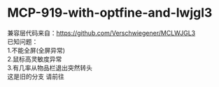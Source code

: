 # MCP-919-with-optfine-and-lwjgl3
兼容层代码来自：https://github.com/Verschwiegener/MCLWJGL3  
已知问题：  
1.不能全屏(全屏异常)  
2.鼠标高灵敏度异常    
3.有几率从物品栏退出突然转头  
这是旧的分支 请前往
